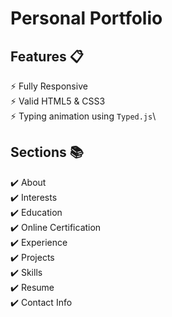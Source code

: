 # Personal Portfolio

## Features 📋
⚡️ Fully Responsive\
⚡️ Valid HTML5 & CSS3\
⚡️ Typing animation using `Typed.js`\

## Sections 📚
✔️ About\
✔️ Interests\
✔️ Education\
✔️ Online Certification\
✔️ Experience\
✔️ Projects \
✔️ Skills \
✔️ Resume\
✔️ Contact Info


